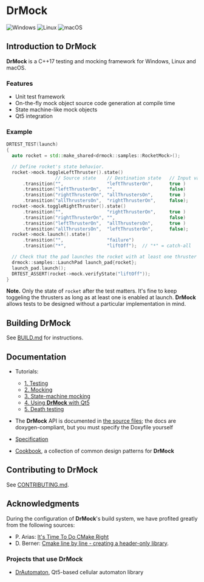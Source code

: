 <!--
Copyright 2019 Ole Kliemann, Malte Kliemann

This file is part of DrMock.

DrMock is free software: you can redistribute it and/or modify it
under the terms of the GNU General Public License as published by
the Free Software Foundation, either version 3 of the License, or
(at your option) any later version.

DrMock is distributed in the hope that it will be useful, but
WITHOUT ANY WARRANTY; without even the implied warranty of
MERCHANTABILITY or FITNESS FOR A PARTICULAR PURPOSE.  See the GNU
General Public License for more details.

You should have received a copy of the GNU General Public License
along with DrMock.  If not, see <https://www.gnu.org/licenses/>.
-->

# DrMock

![Windows](https://github.com/DrCpp/drmock-generator/actions/workflows/windows.yml/badge.svg)
![Linux](https://github.com/DrCpp/drmock-generator/actions/workflows/linux.yml/badge.svg)
![macOS](https://github.com/DrCpp/drmock-generator/actions/workflows/macos.yml/badge.svg)


## Introduction to **DrMock**

**DrMock** is a C++17 testing and mocking framework for Windows, Linux
and macOS.

### Features

* Unit test framework
* On-the-fly mock object source code generation at compile time
* State machine-like mock objects
* Qt5 integration


### Example

```cpp
DRTEST_TEST(launch)
{
  auto rocket = std::make_shared<drmock::samples::RocketMock>();

  // Define rocket's state behavior.
  rocket->mock.toggleLeftThruster().state()
                  // Source state    // Destination state   // Input value
      .transition("",                "leftThrusterOn",      true )
      .transition("leftThrusterOn",  "",                    false)
      .transition("rightThrusterOn", "allThrustersOn",      true )
      .transition("allThrustersOn",  "rightThrusterOn",     false);
  rocket->mock.toggleRightThruster().state()
      .transition("",                "rightThrusterOn",     true )
      .transition("rightThrusterOn", "",                    false)
      .transition("leftThrusterOn",  "allThrustersOn",      true )
      .transition("allThrustersOn",  "leftThrusterOn",      false);
  rocket->mock.launch().state()
      .transition("",                "failure")
      .transition("*",               "liftOff");  // "*" = catch-all

  // Check that the pad launches the rocket with at least one thruster enabled.
  drmock::samples::LaunchPad launch_pad{rocket};
  launch_pad.launch();
  DRTEST_ASSERT(rocket->mock.verifyState("liftOff"));
}
```

**Note.** Only the state of `rocket` after the test matters. It's fine
to keep toggeling the thrusters as long as at least one is enabled at
launch. **DrMock** allows tests to be designed without a particular
implementation in mind.


## Building **DrMock**

See [BUILD.md] for instructions.


## Documentation

* Tutorials:
  - [1. Testing](docs/tutorial/basic.md)
  - [2. Mocking](docs/tutorial/mock.md)
  - [3. State-machine mocking](docs/tutorial/states.md)
  - [4. Using **DrMock** with Qt5](docs/tutorial/qt.md)
  - [5. Death testing](docs/tutorial/death.md)

* The **DrMock** API is documented in [the source files](src/DrMock/mock);
  the docs are doxygen-compliant, but you must specify the Doxyfile
  yourself

* [Specification]

* [Cookbook], a collection of common design patterns for **DrMock**


## Contributing to **DrMock**

See [CONTRIBUTING.md].


## Acknowledgments

During the configuration of **DrMock**'s build system, we have profited
greatly from the following sources:

- P. Arias: [It's Time To Do CMake Right](https://pabloariasal.github.io/2018/02/19/its-time-to-do-cmake-right/)
- D. Berner: [Cmake line by line - creating a header-only library](http://dominikberner.ch/cmake-interface-lib/).

### Projects that use **DrMock**

* [DrAutomaton](https://github.com/DrCpp/DrAutomaton), Qt5-based cellular automaton library


<!-- Links -->

[Introduction to **DrMock**]: #introduction-to-drmock
[Building **DrMock**]: #building-drmock
[Documentation]: #documentation
[Contributing to **DrMock**]: #contributing-to-drmock
[Acknowledgments]: #acknowledgments

[BUILD.md]: BUILD.md
[Tutorial]: docs/tutorial.md
[Specification]: docs/spec.md
[CONTRIBUTING.md]: CONTRIBUTING.md
[Cookbook]: docs/cookbook.md
